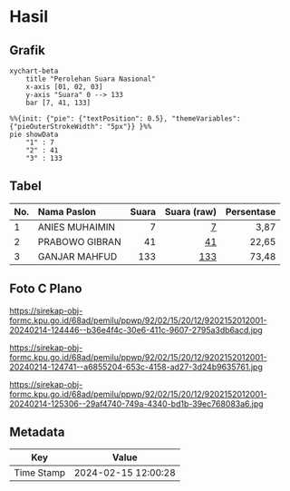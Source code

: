 # Hasil

## Grafik

```mermaid
xychart-beta
    title "Perolehan Suara Nasional"
    x-axis [01, 02, 03]
    y-axis "Suara" 0 --> 133
    bar [7, 41, 133]
```

```mermaid
%%{init: {"pie": {"textPosition": 0.5}, "themeVariables": {"pieOuterStrokeWidth": "5px"}} }%%
pie showData
    "1" : 7
    "2" : 41
    "3" : 133
```

## Tabel

| No. | Nama Paslon    | Suara | Suara (raw) | Persentase |
|:--- |:-------------- | -----:| -----------:| ----------:|
| 1   | ANIES MUHAIMIN | 7     | [7][p-1]    | 3,87       |
| 2   | PRABOWO GIBRAN | 41    | [41][p-2]   | 22,65      |
| 3   | GANJAR MAHFUD  | 133   | [133][p-3]  | 73,48      |


[p-1]: https://github.com/gigit-pemilu/pemilu-2024/blob/main/pilpres/hitung-suara/sub/92-papua-barat/sub/02-manokwari/sub/15-manokwari-selatan/sub/2012-mupi/sub/001-tps/sub/paslon-1.txt
[p-2]: https://github.com/gigit-pemilu/pemilu-2024/blob/main/pilpres/hitung-suara/sub/92-papua-barat/sub/02-manokwari/sub/15-manokwari-selatan/sub/2012-mupi/sub/001-tps/sub/paslon-2.txt
[p-3]: https://github.com/gigit-pemilu/pemilu-2024/blob/main/pilpres/hitung-suara/sub/92-papua-barat/sub/02-manokwari/sub/15-manokwari-selatan/sub/2012-mupi/sub/001-tps/sub/paslon-3.txt

## Foto C Plano

https://sirekap-obj-formc.kpu.go.id/68ad/pemilu/ppwp/92/02/15/20/12/9202152012001-20240214-124446--b36e4f4c-30e6-411c-9607-2795a3db6acd.jpg

https://sirekap-obj-formc.kpu.go.id/68ad/pemilu/ppwp/92/02/15/20/12/9202152012001-20240214-124741--a6855204-653c-4158-ad27-3d24b9635761.jpg

https://sirekap-obj-formc.kpu.go.id/68ad/pemilu/ppwp/92/02/15/20/12/9202152012001-20240214-125306--29af4740-749a-4340-bd1b-39ec768083a6.jpg


## Metadata

| Key        | Value               |
| ---------- | ------------------- |
| Time Stamp | 2024-02-15 12:00:28 |



